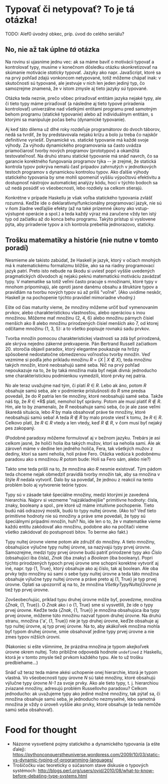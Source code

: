 Typovať či netypovať? To je tá otázka!
======================================

TODO: Alef0 úvodný obkec, príp. úvod do celého seriálu?

No, nie až tak úplne *tá* otázka
--------------------------------

Na rovinu si ujasnime jednu vec: ak sa máme baviť o motivácii typovať a
kontrolovať typy, musíme v konečnom dôsledku otázku skonkretizovať na skúmanie motivácie _staticky_ typovať. Jazyky ako napr. JavaScript, ktoré sa na prvý
pohľad zdajú vonkoncom netypované, totiž môžeme chápať inak: v skutočnosti sú
typované, ale jestvuje v nich len jeden jediný typ, čo samozrejme znamená, že
v istom zmysle aj tieto jazyky _sú_ typované.

Otázka teda neznie, prečo
vôbec priraďovať entitám jazyka nejaké typy, ale či
tieto typy máme priraďovať (a následne aj tieto typové priradenia kontrolovať)
univerzálne nad všetkými entitami programu pred samotným behom programu
(statické typovanie)
alebo až individuálnym entitám, s ktorými sa manipuluje počas behu (dynamické typovanie).

Aj keď táto dilema už dlhé roky rozdeľuje programátorov do dvoch táborov, nedá sa tvrdiť, že by predstavovala nejakú krízu a bolo ju treba čo najskôr
definitívne vyriešiť. Dynamické vs. statické typovanie má každé svoje výhody.
Za výhodu dynamického programovania sa často uvádza priamočiarosť tvorby nových
programov (prototypov) a okamžitá testovateľnosť. Na druhú stranu statické
typovanie má snáď navrch, čo sa garancie korektného fungovania programov týka
-- je zrejmé, že statická kontrola typov pokrýva nemalú časť prípadov
zahrnutých v jednotkových testoch programov s dynamickou kontrolou typov. Ako ďalšie
výhody statického typovania by sme mohli spomenúť vyššiu výpočtovú
efektivitu a dostupnosť nástrojov automatickej analýzy kódu, hoci v týchto
bodoch sa už nedá posúdiť vo všeobecnosti, lebo rozdiely sa celkom stierajú.

Konkrétne v prípade Haskellu je však voľba statického typovania zvlášť
rozumná. Keďže ide o deklaratívny/funkcionálny programovací jazyk, nie sú
v ňom žiadne vedľajšie efekty (až na také prízemné úkony ako vstup-výstupné
operácie a spol.) a teda každý výraz má zaručene vždy ten istý typ od začiatku
až do konca behu programu. Takýto prístup si vyslovene pýta, aby priradenie
typov a ich kontrola prebehla jednorazovo, staticky.

Trošku matematiky a histórie (nie nutne v tomto poradí)
-------------------------------------------------------

Nesmieme ale takisto zabúdať, že Haskell je jazyk, ktorý v očiach mnohých má
k matematickému formalizmu bližšie, ako sa na riadny programovací jazyk patrí. 
Preto isto nebude na škodu si uviesť popri vyššie uvedených pragmatických dôvodoch 
aj nejakú peknú matematickú motiváciu zavádzať typy. V matematike sa totiž
veľmi často pracuje s množinami, ktoré typy v mnohom pripomínajú, 
ale oproti jasne danému obsahu a štruktúre typov a pravidlám na
tvorbu nových typov sú až príliš "voľné". (Ako uvidíme neskôr, 
Haskell je na pochopenie týchto pravidiel mimoriadne vhodný.)

Ešte od čias maturity vieme, že množiny môžeme určiť buď vymenovaním prvkov, 
alebo charakteristickou vlastnosťou, alebo operáciou s inou množinou.
Môžeme mať množinu {2, 4, 6} alebo množinu párnych čísiel menších ako 8
alebo množinu prirodzených čísiel menších ako 7, od ktorej odčítame množinu {1, 3, 5}:
a to všetko popisuje rovnakú sadu prvkov.

Tvorba množín pomocou charakteristickej vlastnosti sa zdá byť prirodzená, ale
skrýva nejedno zákerné prekvapenie. Pán Bertrand Russell začiatkom 20. storočia objavil paradox, ktorý elegantne
poukazuje na hrôzy spôsobené nedostatočne obmedzenou voľnosťou tvorby množín.
Veď vezmime si podľa jeho príkladu množinu *R* = {*X* | *X* ∉ *X*}, teda
množinu takých množín, ktoré neobsahujú samé seba. Nič na prvý pohľad
nepoukazuje na to, že by taká množina mala byť nejak divná: jednoducho sme
charakteristickou podmienkou vymedzili, ktoré prvky nej patria.

No ale teraz uvažujme nad tým, či platí *R* ∈ *R*. Lebo ak áno, potom *R*
obsahuje samú seba, ale v podmienke príslušnosti do *R* sme predsa povedali,
že do *R* patria len tie množiny, ktoré neobsahujú samé seba. Takže náš
tip, že *R* ∈ *R$ platí, nemohol byť správny. Potom ale musí platiť *R*
∉ *R*. Hm, ale to by znamenalo, že $R$ neobsahuje samú seba, čo je ale zase veľmi
škaredá situácia, lebo $R$ by mala obsahovať práve tie množiny, ktoré
neobsahujú samú seba! A teda *R* ∉ *R* by malo proste viesť k tomu, že
*R* ∈ *R*. Celkovo platí, že *R* ∈ *R* vtedy a len vtedy, keď *R* ∉ *R*,
v čom musí byť nejaký pes zakopaný.

(Podobné paradoxy môžeme formulovať aj v bežnom jazyku. Trebárs je asi
celkom jasné, že holiči holia iba takých mužov, ktorí sa neholia sami.
Ale ak zároveň máme v dedine len jedného holiča, Fera, tak všetkých mužov
z dediny, ktorí sa sami neholia, holí práve Fero. Otázka vedúca k podobnému
paradoxu ako s množinou *R* potom bude: Holí sa Fero sám, alebo nie?)

Takto sme teda prišli na to, že množina ako *R* nesmie existovať.
Tým pádom teda chceme nejak obmedziť pravidlá
tvorby množín tak, aby sa množina v štýle *R* nedala vytvoriť. Dalo by sa
povedať, že jednou z reakcií na tento problém bolo aj vytvorenie teórie
typov.

Typy sú v zásade také špeciálne množiny, medzi ktorými je zavedená hierarchia.
Najprv si vezmeme "najzákladnejšie" primitívne hodnoty: čísla,
znaky, booleany a spol., pre ktoré už máme intuitívne pochopenie.
Tieto budú náš odrazový mostík, budú to typy nultej úrovne.
(Ako to? Veď tieto primitívne hodnoty nie sú množiny a práve sme
povedali, že typy sú špeciálnymi prípadmi množín, huh? No, ide len o to, že
v matematike vieme každú entitu zakódovať ako množinu, podobne ako na počítači vieme
všetko zakódovať do postupnosti bitov. To berme ako fakt.)

Typy nultej úrovne vieme potom ale združiť do množiny. A tieto množiny,
obsahujúce výlučne typy nultej úrovne, sa nazývajú typy prvej úrovne.
Samozrejme, medzi typy prvej úrovne budú patriť prirodzené typy ako
*Číslo* (obsahujúci iba čísla), *Znak* (iba znaky) a *Boolean* (iba booleany).
Popri týchto prirodzených typoch prvej úrovne sme schopní korektne vytvoriť aj
iné, napr. typ {1, True}, ktorý obsahuje ako aj číslo, tak aj boolean. Ale oba
prvky tejto množiny sú sami o sebe typy nultej úrovne a teda táto množina
obsahuje výlučne typy nultej úrovne a práve preto aj {1, True} je typ prvej
úrovne. Oplatí sa upozorniť aj na to, že množina *VšetkyTypyNultejÚrovne* je
tiež typ prvej úrovne.

Zovšeobecňujúc, príklad typu druhej úrovne môže byť, povedzme, množina
{*Znak*, {1, True}}. O *Znak* ako i o {1, True} sme si vysvetlili, že ide
o typy prvej úrovne. Keďže teda {*Znak*, {1, True}} je množina obsahujúca iba
typy prvej úrovne, môžeme túto množinu nazvať typom druhej úrovne. Na druhú
stranu, množina {'a', {1, True}} nie je typ druhej úrovne, keďže obsahuje aj
typ nultej úrovne, aj typ prvej úrovne. Na to, aby akákoľvek množina mohla byť
typom druhej úrovne, smie obsahovať jedine typy prvej úrovne a nie zmes typov
nižších úrovní.

(Nakoniec si ešte všimnime, že prázdna množina je typom akejkoľvek úrovne
okrem nultej.
Toto približne odpovedá hodnote `undefined` z Haskellu, ktorá je v tomto
zmysle tiež prvkom každého typu. Ale to už trošku predbiehame...)

Snáď už teraz teda máme akési uchopenie onej hierarchie, ktorá je typom
vlastná. Vo všeobecnosti typy úrovne *N* sú také množiny, ktoré obsahujú
výlučne typy úrovne *N-1* za svoje prvky. Ako ale tieto typy, t. j. hierarchiou zviazané
množiny, adresujú problém Russellovho paradoxu? Celkom jednoducho: ak
uvažujeme typy ako jediné možné množiny, tak pýtať sa, či množina obsahuje
samú seba, je jednoducho nezmyselné, lebo samotná množina je vždy o úroveň
vyššie ako prvky, ktoré obsahuje (a teda nemôže samú seba obsahovať).

Food for thought
================
* Názorne vysvetlené pojmy statického a dynamického typovania (a ešte ďalej):
  https://pythonconquerstheuniverse.wordpress.com/2009/10/03/static-vs-dynamic-typing-of-programming-languages/
* Trošičočku viac teoreticky o súčasnom stave diskusie o typových systémoch:
  http://blogs.perl.org/users/ovid/2010/08/what-to-know-before-debating-type-systems.html
